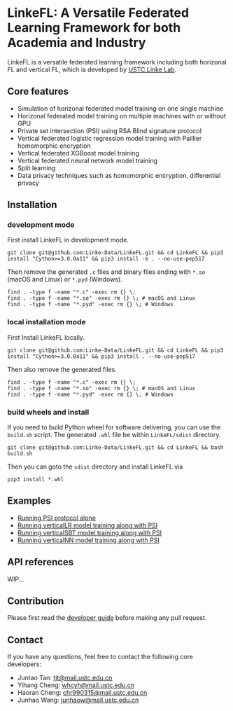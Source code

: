 # LinkeFL: A Versatile Federated Learning Framework for both Academia and Industry

LinkeFL is a versatile federated learning framework including both horizonal FL and vertical FL, which is developed by [USTC Linke Lab](http://linke.ustc.edu.cn/).


## Core features
* Simulation of horizonal federated model training on one single machine
* Horizonal federated model training on multiple machines with or without GPU
* Private set intersection (PSI) using RSA Blind signature protocol
* Vertical federated logistic regression model training with Paillier homomorphic encryption 
* Vertical federated XGBoost model training 
* Vertical federated neural network model training
* Split learning 
* Data privacy techniques such as homomorphic encryption, differential privacy





## Installation
### development mode

First install LinkeFL in development mode.

``` shell
git clone git@github.com:Linke-Data/LinkeFL.git && cd LinkeFL && pip3 install "Cython>=3.0.0a11" && pip3 install -e . --no-use-pep517
```

Then remove the generated `.c` files and binary files ending with `*.so` (macOS and Linux) or `*.pyd` (Windows).
``` shell
find . -type f -name "*.c" -exec rm {} \;
find . -type f -name "*.so" -exec rm {} \; # macOS and Linux
find . -type f -name "*.pyd" -exec rm {} \; # Windows
```

### local installation mode

First Install LinkeFL locally.
``` shell
git clone git@github.com:Linke-Data/LinkeFL.git && cd LinkeFL && pip3 install "Cython>=3.0.0a11" && pip3 install . --no-use-pep517
```
Then also remove the generated files.
``` shell
find . -type f -name "*.c" -exec rm {} \;
find . -type f -name "*.so" -exec rm {} \; # macOS and Linux
find . -type f -name "*.pyd" -exec rm {} \; # Windows
```

### build wheels and install
If you need to build Python wheel for software delivering, you can use the `build.sh` script. The generated `.whl` file be within `LinkeFL/sdist` directory.
``` shell
git clone git@github.com:Linke-Data/LinkeFL.git && cd LinkeFL && bash build.sh
```
Then you can goto the `sdist` directory and install LinkeFL via
``` shell
pip3 install *.whl
```

## Examples 
* [Running PSI protocol alone](./examples/psi-alone/README.md)
* [Running verticalLR model training along with PSI](./examples/psi-lr/README.md)
* [Running verticalSBT model training along with PSI](./examples/psi-tree/README.md)
* [Running verticalNN model training along with PSI](./examples/psi-nn/README.md)

## API references 
WIP...

## Contribution
Please first read the [developer guide](./docs/dev_guide.md) before making any pull request. 

## Contact 
If you have any questions, feel free to contact the following core developers:

* Juntao Tan: tjt@mail.ustc.edu.cn
* Yihang Cheng: whcyh@mail.ustc.edu.cn
* Haoran Cheng: chr990315@mail.ustc.edu.cn
* Junhao Wang: junhaow@mail.ustc.edu.cn